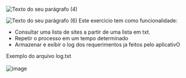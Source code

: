 
![Texto do seu parágrafo (4)](https://github.com/MatheusJulioSantana/estudosGoLang/assets/129356541/e3442a14-9c16-44eb-8311-0394e7acbc75)

![Texto do seu parágrafo (6)](https://github.com/MatheusJulioSantana/estudosGoLang/assets/129356541/e267889a-1eae-42c7-adb5-1e652f01dcb9)
Este exercicio tem como funcionalidade: 
- Consultar uma lista de sites a partir de uma lista em txt.
- Repetir o processo em um tempo determinado 
- Armazenar e exibir o log dos requerimentos ja feitos pelo aplicativO </br>

 Exemplo do arquivo log.txt </br>
 </br>
![image](https://github.com/MatheusJulioSantana/estudosGoLang/assets/129356541/89eeb8f0-460d-43f3-abd6-e1a5c933fe98)


